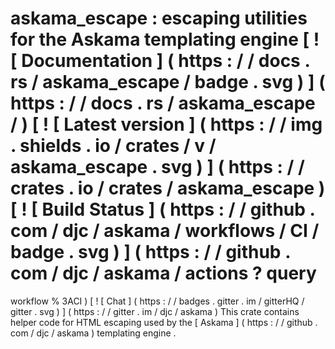 #
askama_escape
:
escaping
utilities
for
the
Askama
templating
engine
[
!
[
Documentation
]
(
https
:
/
/
docs
.
rs
/
askama_escape
/
badge
.
svg
)
]
(
https
:
/
/
docs
.
rs
/
askama_escape
/
)
[
!
[
Latest
version
]
(
https
:
/
/
img
.
shields
.
io
/
crates
/
v
/
askama_escape
.
svg
)
]
(
https
:
/
/
crates
.
io
/
crates
/
askama_escape
)
[
!
[
Build
Status
]
(
https
:
/
/
github
.
com
/
djc
/
askama
/
workflows
/
CI
/
badge
.
svg
)
]
(
https
:
/
/
github
.
com
/
djc
/
askama
/
actions
?
query
=
workflow
%
3ACI
)
[
!
[
Chat
]
(
https
:
/
/
badges
.
gitter
.
im
/
gitterHQ
/
gitter
.
svg
)
]
(
https
:
/
/
gitter
.
im
/
djc
/
askama
)
This
crate
contains
helper
code
for
HTML
escaping
used
by
the
[
Askama
]
(
https
:
/
/
github
.
com
/
djc
/
askama
)
templating
engine
.
